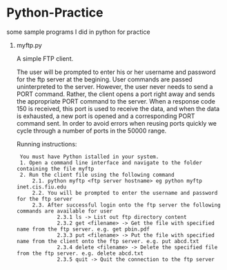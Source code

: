 # Python-Practice
some sample programs I did in python for practice

1. myftp.py

	A simple FTP client.
	
	The user will be prompted to enter his or her username and password
	for the ftp server at the begining. User commands are passed uninterpreted
	to the server.  However, the user never needs to send a PORT command.
	Rather, the client opens a port right away and sends the appropriate
	PORT command to the server. When a response code 150 is received, this
	port is used to receive the data, and when the data is exhausted, a new
	port is opened and a corresponding PORT command sent. In order to avoid
	errors when reusing ports quickly we cycle through a number of ports
	in the 50000 range.
	
	Running instructions:
	
		You must have Python istalled in your system.
		1. Open a command line interface and navigate to the folder containing the file myftp
		2. Run the client file using the following command
			2.1. python myftp <ftp server hostname> eg python myftp inet.cis.fiu.edu
			2.2. You will be prompted to enter the username and password for the ftp server
			2.3. After successful login onto the ftp server the following commands are available for user
					2.3.1 ls -> List out ftp directory content
					2.3.2 get <filename> -> Get the file with specified name from the ftp server. e.g. get pbin.pdf
					2.3.3 put <filename> -> Put the file with specified name from the client onto the ftp server. e.g. put abcd.txt
					2.3.4 delete <filename> -> Delete the specified file from the ftp server. e.g. delete abcd.txt
					2.3.5 quit -> Quit the connection to the ftp server
